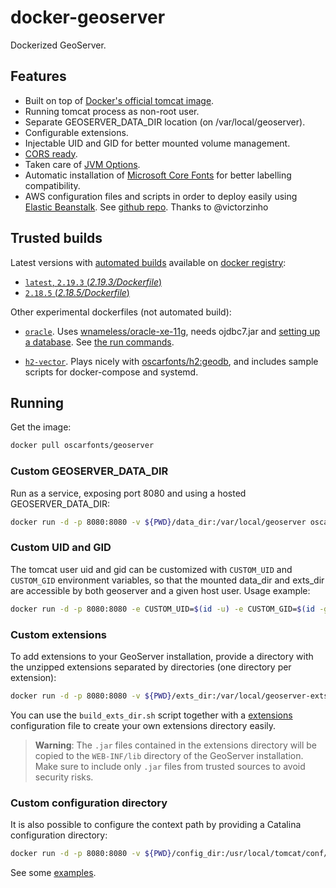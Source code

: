 # docker-geoserver

Dockerized GeoServer.

## Features

* Built on top of [Docker's official tomcat image](https://hub.docker.com/_/tomcat/).
* Running tomcat process as non-root user.
* Separate GEOSERVER_DATA_DIR location (on /var/local/geoserver).
* Configurable extensions.
* Injectable UID and GID for better mounted volume management.
* [CORS ready](http://enable-cors.org/server_tomcat.html).
* Taken care of [JVM Options](http://docs.geoserver.org/latest/en/user/production/container.html).
* Automatic installation of [Microsoft Core Fonts](http://www.microsoft.com/typography/fonts/web.aspx) for better labelling compatibility.
* AWS configuration files and scripts in order to deploy easily using [Elastic Beanstalk](https://aws.amazon.com/documentation/elastic-beanstalk/). See [github repo](https://github.com/oscarfonts/docker-geoserver/blob/master/aws/README.md). Thanks to @victorzinho

## Trusted builds

Latest versions with [automated builds](https://hub.docker.com/r/oscarfonts/geoserver/) available on [docker registry](https://registry.hub.docker.com/):

* [`latest`, `2.19.3` (*2.19.3/Dockerfile*)](https://github.com/oscarfonts/docker-geoserver/blob/master/2.19.3/Dockerfile)
* [`2.18.5` (*2.18.5/Dockerfile*)](https://github.com/oscarfonts/docker-geoserver/blob/master/2.18.5/Dockerfile)

Other experimental dockerfiles (not automated build):

* [`oracle`](https://github.com/oscarfonts/docker-geoserver/blob/master/oracle/Dockerfile). Uses [wnameless/oracle-xe-11g](https://hub.docker.com/r/wnameless/oracle-xe-11g/), needs ojdbc7.jar and [setting up a database](https://github.com/oscarfonts/docker-geoserver/blob/master/oracle/setup.sql). See [the run commands](https://github.com/oscarfonts/docker-geoserver/blob/master/oracle/run.sh).

* [`h2-vector`](https://github.com/oscarfonts/docker-geoserver/blob/master/h2-vector/Dockerfile). Plays nicely with [oscarfonts/h2:geodb](https://hub.docker.com/r/oscarfonts/h2/tags/), and includes sample scripts for docker-compose and systemd.

## Running

Get the image:

```bash
docker pull oscarfonts/geoserver
```

### Custom GEOSERVER_DATA_DIR

Run as a service, exposing port 8080 and using a hosted GEOSERVER_DATA_DIR:

```bash
docker run -d -p 8080:8080 -v ${PWD}/data_dir:/var/local/geoserver oscarfonts/geoserver
```

### Custom UID and GID

The tomcat user uid and gid can be customized with `CUSTOM_UID` and `CUSTOM_GID` environment variables, so that the mounted data_dir and exts_dir are accessible by both geoserver and a given host user. Usage example:

```bash
docker run -d -p 8080:8080 -e CUSTOM_UID=$(id -u) -e CUSTOM_GID=$(id -g) oscarfonts/geoserver
```

### Custom extensions

To add extensions to your GeoServer installation, provide a directory with the unzipped extensions separated by directories (one directory per extension):

```bash
docker run -d -p 8080:8080 -v ${PWD}/exts_dir:/var/local/geoserver-exts/ oscarfonts/geoserver
```

You can use the `build_exts_dir.sh` script together with a [extensions](https://github.com/oscarfonts/docker-geoserver/tree/master/extensions) configuration file to create your own extensions directory easily.

> **Warning**: The `.jar` files contained in the extensions directory will be copied to the `WEB-INF/lib` directory of the GeoServer installation. Make sure to include only `.jar` files from trusted sources to avoid security risks.

### Custom configuration directory

It is also possible to configure the context path by providing a Catalina configuration directory:

```bash
docker run -d -p 8080:8080 -v ${PWD}/config_dir:/usr/local/tomcat/conf/Catalina/localhost oscarfonts/geoserver
```

See some [examples](https://github.com/oscarfonts/docker-geoserver/tree/master/2.19.3/conf).
